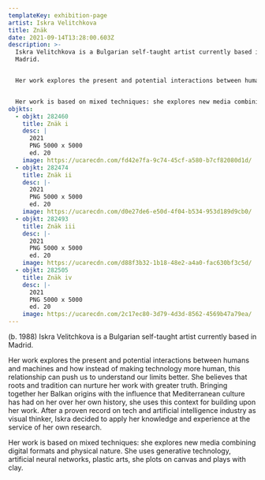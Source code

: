 ```yaml
---
templateKey: exhibition-page
artist: Iskra Velitchkova
title: Znäk
date: 2021-09-14T13:28:00.603Z
description: >-
  Iskra Velitchkova is a Bulgarian self-taught artist currently based in
  Madrid. 


  Her work explores the present and potential interactions between humans and machines and how instead of making technology more human, this relationship can push us to understand our limits better. She believes that roots and tradition can nurture her work with greater truth. Bringing together her Balkan origins with the influence that Mediterranean culture has had on her over her own history, she uses this context for building upon her work. After a proven record on tech and artificial intelligence industry as visual thinker, Iskra decided to apply her knowledge and experience at the service of her own research. 


  Her work is based on mixed techniques: she explores new media combining digital formats and physical nature. She uses generative technology, artificial neural networks, plastic arts, she plots on canvas and plays with clay.
objkts:
  - objkt: 282460
    title: Znäk i
    desc: |
      2021
      PNG 5000 x 5000
      ed. 20
    image: https://ucarecdn.com/fd42e7fa-9c74-45cf-a580-b7cf82080d1d/
  - objkt: 282474
    title: Znäk ii
    desc: |-
      2021
      PNG 5000 x 5000
      ed. 20
    image: https://ucarecdn.com/d0e27de6-e50d-4f04-b534-953d189d9cb0/
  - objkt: 282493
    title: Znäk iii
    desc: |-
      2021
      PNG 5000 x 5000 
      ed. 20
    image: https://ucarecdn.com/d88f3b32-1b18-48e2-a4a0-fac630bf3c5d/
  - objkt: 282505
    title: Znäk iv
    desc: |-
      2021
      PNG 5000 x 5000
      ed. 20
    image: https://ucarecdn.com/2c17ec80-3d79-4d3d-8562-4569b47a79ea/
---
```

(b. 1988) Iskra Velitchkova is a Bulgarian self-taught artist currently based in Madrid. 

Her work explores the present and potential interactions between humans and machines and how instead of making technology more human, this relationship can push us to understand our limits better. She believes that roots and tradition can nurture her work with greater truth. Bringing together her Balkan origins with the influence that Mediterranean culture has had on her over her own history, she uses this context for building upon her work. After a proven record on tech and artificial intelligence industry as visual thinker, Iskra decided to apply her knowledge and experience at the service of her own research. 

Her work is based on mixed techniques: she explores new media combining digital formats and physical nature. She uses generative technology, artificial neural networks, plastic arts, she plots on canvas and plays with clay.